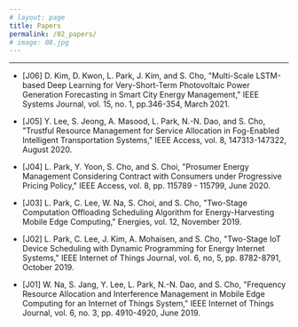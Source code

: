 ```yaml
---
# layout: page
title: Papers
permalink: /02_papers/
# image: 08.jpg
---
```

***
* [J06] D. Kim, D. Kwon, L. Park, J. Kim, and S. Cho, "Multi-Scale LSTM-based Deep Learning for Very-Short-Term Photovoltaic Power Generation Forecasting in Smart City Energy Management," IEEE Systems Journal, vol. 15, no. 1, pp.346-354, March 2021. 

* [J05] Y. Lee, S. Jeong, A. Masood, L. Park, N.-N. Dao, and S. Cho, "Trustful Resource Management for Service Allocation in Fog-Enabled Intelligent Transportation Systems," IEEE Access, vol. 8, 147313-147322, August 2020. 

* [J04] L. Park, Y. Yoon, S. Cho, and S. Choi, "Prosumer Energy Management Considering Contract with Consumers under Progressive Pricing Policy," IEEE Access, vol. 8, pp. 115789 - 115799,  June 2020. 

* [J03] L. Park, C. Lee, W. Na, S. Choi, and S. Cho, "Two-Stage Computation Offloading Scheduling Algorithm for Energy-Harvesting Mobile Edge Computing," Energies, vol. 12, November 2019. 

* [J02] L. Park, C. Lee, J. Kim, A. Mohaisen, and S. Cho, "Two-Stage IoT Device Scheduling with Dynamic Programming for Energy Internet Systems," IEEE Internet of Things Journal,  vol. 6, no, 5,  pp. 8782-8791, October 2019. 

* [J01] W. Na, S. Jang, Y. Lee, L. Park, N.-N. Dao, and S. Cho, "Frequency Resource Allocation and Interference Management in Mobile Edge Computing for an Internet of Things System," IEEE Internet of Things Journal, vol. 6, no. 3, pp. 4910-4920, June 2019.  
